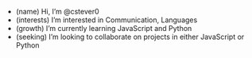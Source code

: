 - (name) Hi, I’m @cstever0
- (interests) I’m interested in Communication, Languages
- (growth) I’m currently learning JavaScript and Python
- (seeking) I’m looking to collaborate on projects in either JavaScript or Python

<!---
cstever0/cstever0 is a ✨ special ✨ repository because its `README.md` (this file) appears on your GitHub profile.
You can click the Preview link to take a look at your changes.
--->
